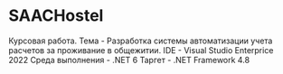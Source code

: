 # SAACHostel
Курсовая работа.
Тема - Разработка системы автоматизации учета расчетов за проживание в общежитии.
IDE - Visual Studio Enterprice 2022
Среда выполнения - .NET 6
Таргет - .NET Framework 4.8
